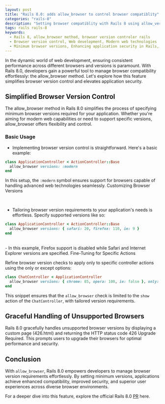 ```yaml
---
layout: post
title: "Rails 8.0: adds allow_browser to control browser compatiblity"
categories: "rails-8"
description: "Setting browser compatiblity with Rails 8 using allow_version option"
tags: rails rails-8
keywords:
  - Rails 8, allow_browser method, browser version controler rails
  - Browser version control, Web development, Modern web technologies
  - Minimum browser versions, Enhancing application security in Rails,
---
```


In the dynamic world of web development, ensuring consistent performance across different browsers and versions is paramount. With Rails 8.0, developers gain a powerful tool to manage browser compatibility effortlessly: the allow_browser method. Let's explore how this feature simplifies browser version control and elevates application security.

## Simplified Browser Version Control

The allow_browser method in Rails 8.0 simplifies the process of specifying minimum browser versions required for your application. Whether you're aiming for modern web capabilities or need to support specific versions, allow_browser offers flexibility and control.

### Basic Usage

- Implementing browser version control is straightforward. Here's a basic example:

```ruby
class ApplicationController < ActionController::Base
  allow_browser versions: :modern
end
```
In this setup, the `:modern` symbol ensures support for browsers capable of handling advanced web technologies seamlessly.
Customizing Browser Versions

<br/>

- Tailoring browser version requirements to your application's needs is effortless. Specify supported versions like so:

```ruby
class ApplicationController < ActionController::Base
  allow_browser versions: { safari: 20, firefox: 110, ie: 9 }
end

```

<br/>
- In this example, Firefox support is disabled while Safari and Internet Explorer versions are specified.
Fine-Tuning for Specific Actions

Refine browser version checks to apply only to specific controller actions using the only or except options:


```ruby
class ChatController < ApplicationController
  allow_browser versions: { chrome: 85, opera: 100, ie: false }, only: :show
end

```

This snippet ensures that the `allow_browser` check is limited to the `show` action of the `ChatController`, with tailored version requirements.


## Graceful Handling of Unsupported Browsers

Rails 8.0 gracefully handles unsupported browser versions by displaying a custom page (426.html) and returning the HTTP status code 426 Upgrade Required. This prompts users to upgrade their browsers for optimal performance and security.


## Conclusion

With `allow_browser`, Rails 8.0 empowers developers to manage browser version requirements effortlessly. By setting minimum versions, applications achieve enhanced compatibility, improved security, and superior user experiences across diverse browser environments.

For a deeper dive into this feature, explore the official Rails 8.0 [PR](https://github.com/rails/rails/pull/50505) here.
